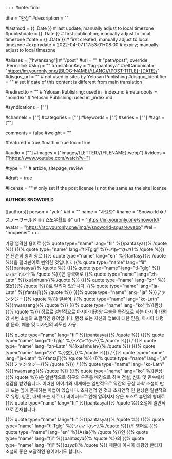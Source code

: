 +++
#note: final

title = "환상"
#description = ""

#lastmod = {{ .Date }}                 # last update; manually adjust to local timezone
#publishdate = {{ .Date }}             # first publication; manually adjust to local timezone
#date = {{ .Date }}                    # first created; manually adjust to local timezone
#expirydate = 2022-04-07T17:53:01+08:00              # expiry; manually adjust to local timezone

#aliases = ["hwansang"]                                        # "/post"
#url = ""                                              # "path/post"; override .Permalink
#slug = ""
translationKey = "tag-pantasya"
#relCanonical = "https://im.youronly.one/{BLOG-NAME}/{LANG}/{POST-TITLE}-{DATE}/"
#disqus_url = ""                                       # not used in sites by Yelosan Publishing
#disquq_identifier = ""                                # set if date of this content is different from main translation

#redirectto = ""                                       # Yelosan Publishing: used in _index.md
#metarobots = "noindex"                                # Yelosan Publishing: used in _index.md

#syndications = [""]

#channels = [""]
#categories = [""]
#keywords = [""]
#series = [""]
#tags = [""]

comments = false
#weight = ""

#featured = true
#math = true
toc = true

#audio = [""]
#images = ["images/{LETTER}/{FILENAME}.webp"]
#videos = ["https://www.youtube.com/watch?v="]

#type = ""                                             # article, sitepage, review

#draft = true

#license = ""                                          # only set if the post license is not the same as the site license

#### AUTHOR: SNOWORLD ####
[[authors]]
  person = "yuki"
  #id = ""
  name = "사요한"
  #name = "Snoworld ❄️ / スノーワールド ❄️ / 스노우월드 ❄️"
  url = "https://im.youronly.one/snoworld/"
  avatar = "https://rsc.youronly.one/img/y/snoworld-square.webp"
  #rel = "noopener"
+++

가장 엄격한 용어로 {{% quote type="name" lang="fil" %}}pantasya{{% /quote %}} ({{% quote type="name" lang="tl-Tglg" %}}ᜉᜈ᜔ᜆᜐ᜔ᜌ{{% /quote %}})은 단순히 영어 장르 {{% quote type="name" lang="en" %}}fantasy{{% /quote %}}을 필리핀어로 번역한 것입니다. {{% quote type="name" lang="fil" %}}pantasya{{% /quote %}} ({{% quote type="name" lang="tl-Tglg" %}}ᜉᜈ᜔ᜆᜐ᜔ᜌ{{% /quote %}})은 중국어로 {{% quote type="name" lang="zh-Latn" %}}xuánhuàn{{% /quote %}} ({{% quote type="name" lang="zh" %}}玄幻{{% /quote %}})로 알려져 있습니다. {{% quote type="name" lang="ja-Latn" %}}fantajī{{% /quote %}} ({{% quote type="name" lang="ja" %}}ファンタジー{{% /quote %}}) 일본어, {{% quote type="name" lang="ko-Latn" %}}hwansang{{% /quote %}} ({{% quote type="name" lang="ko" %}}환상{{% /quote %}}) 장르로 일반적으로 아시아 태평양 무술을 특징으로 하는 아시아 태평양 사변 소설의 포괄적인 용어입니다. 환생 또는 자신의 업보에 대한 믿음, 아시아 태평양 문화, 예술 및 디자인의 과도한 사용.

{{% quote type="name" lang="fil" %}}pantasya{{% /quote %}} ({{% quote type="name" lang="tl-Tglg" %}}ᜉᜈ᜔ᜆᜐ᜔ᜌ{{% /quote %}}) / {{% quote type="name" lang="zh-Latn" %}}xuánhuàn{{% /quote %}} ({{% quote type="name" lang="zh" %}}玄幻{{% /quote %}}) / {{% quote type="name" lang="ja-Latn" %}}fantajī{{% /quote %}} ({{% quote type="name" lang="ja" %}}ファンタジー{{% /quote %}}) / {{% quote type="name" lang="ko-Latn" %}}hwansang{{% /quote %}} ({{% quote type="name" lang="ko" %}}환상{{% /quote %}})은 일반적으로 허구의 우주를 배경으로 하며 전설, 신화 및 민속에서 영감을 받았습니다. 이러한 이야기와 세계에는 일반적으로 약간의 공상 과학 소설이 반대 또는 옆에 존재하는 마법이 있습니다. 초자연적 인 것과 초자연적 인 현상은 일반적으로 유령, 영혼, 내세 또는 저주 나 바이러스로 인해 알려지지 않은 포스트 휴먼의 형태로 {{% quote type="name" lang="fil" %}}pantasya{{% /quote %}}소설에 일반적으로 존재합니다.

{{% quote type="name" lang="fil" %}}pantasya{{% /quote %}} ({{% quote type="name" lang="tl-Tglg" %}}ᜉᜈ᜔ᜆᜐ᜔ᜌ{{% /quote %}})은 영어로 {{% quote type="name" lang="en" %}}Asia{{% /quote %}}인 {{% quote type="name" lang="fil" %}}pant*asya*{{% /quote %}}의 {{% quote type="name" lang="fil" %}}*asya*{{% /quote %}} 때문에 아시아 태평양 판타지 소설의 좋은 포괄적인 용어이기도 합니다.
